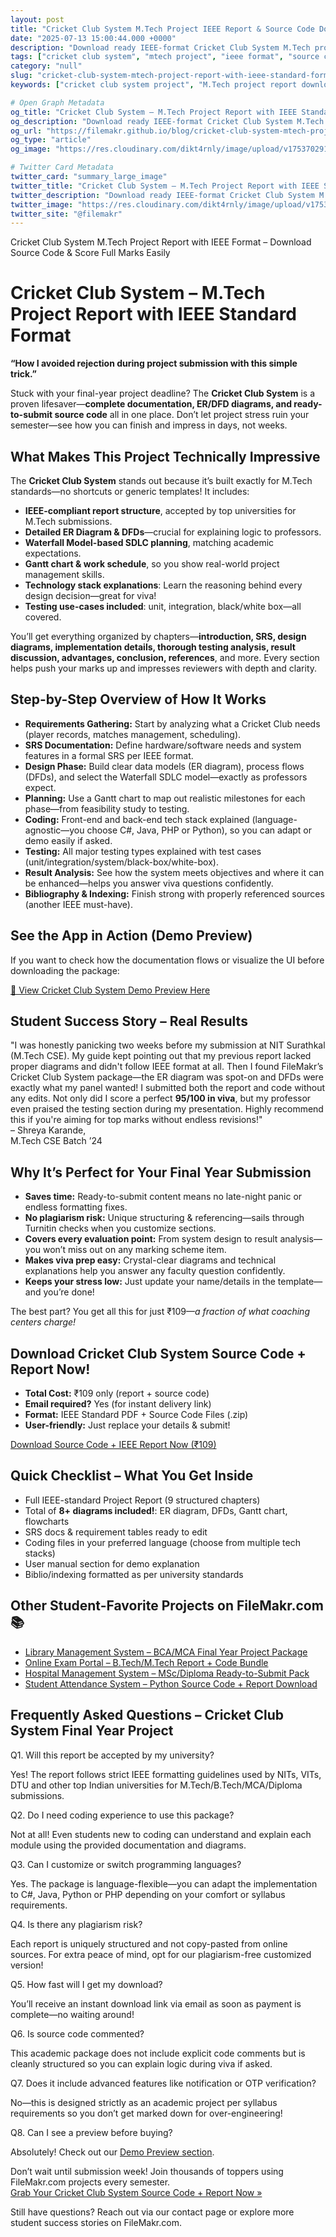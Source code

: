 ```yaml
---
layout: post
title: "Cricket Club System M.Tech Project IEEE Report & Source Code Download"
date: "2025-07-13 15:00:44.000 +0000"
description: "Download ready IEEE-format Cricket Club System M.Tech project report with source code, diagrams, and docs. Score top marks—instant access!"
tags: ["cricket club system", "mtech project", "ieee format", "source code download", "final year projects", "student projects", "er diagram", "dfd diagram", "viva preparation"]
category: "null"
slug: "cricket-club-system-mtech-project-report-with-ieee-standard-format"
keywords: ["cricket club system project", "M.Tech project report download", "IEEE format project report", "final year project source code", "cricket management system", "ER diagram DFD cricket club", "best M.Tech projects 2024", "student project documentation", "ready-made final year projects"]

# Open Graph Metadata
og_title: "Cricket Club System – M.Tech Project Report with IEEE Standard Format"
og_description: "Download ready IEEE-format Cricket Club System M.Tech project report with source code, diagrams, and docs. Score top marks—instant access!"
og_url: "https://filemakr.github.io/blog/cricket-club-system-mtech-project-report-with-ieee-standard-format"
og_type: "article"
og_image: "https://res.cloudinary.com/dikt4rnly/image/upload/v1753702919/x78adchuf8fpjrltnzvm.png"

# Twitter Card Metadata
twitter_card: "summary_large_image"
twitter_title: "Cricket Club System – M.Tech Project Report with IEEE Standard Format"
twitter_description: "Download ready IEEE-format Cricket Club System M.Tech project report with source code, diagrams, and docs. Score top marks—instant access!"
twitter_image: "https://res.cloudinary.com/dikt4rnly/image/upload/v1753702919/x78adchuf8fpjrltnzvm.png"
twitter_site: "@filemakr"
---
```


Cricket Club System M.Tech Project Report with IEEE Format – Download Source Code & Score Full Marks Easily

Cricket Club System – M.Tech Project Report with IEEE Standard Format
=====================================================================

**“How I avoided rejection during project submission with this simple trick.”**

Stuck with your final-year project deadline? The **Cricket Club System** is a proven lifesaver—**complete documentation, ER/DFD diagrams, and ready-to-submit source code** all in one place. Don’t let project stress ruin your semester—see how you can finish and impress in days, not weeks.

What Makes This Project Technically Impressive
----------------------------------------------

The **Cricket Club System** stands out because it’s built exactly for M.Tech standards—no shortcuts or generic templates! It includes:

*   **IEEE-compliant report structure**, accepted by top universities for M.Tech submissions.
*   **Detailed ER Diagram & DFDs**—crucial for explaining logic to professors.
*   **Waterfall Model-based SDLC planning**, matching academic expectations.
*   **Gantt chart & work schedule**, so you show real-world project management skills.
*   **Technology stack explanations**: Learn the reasoning behind every design decision—great for viva!
*   **Testing use-cases included**: unit, integration, black/white box—all covered.

You’ll get everything organized by chapters—**introduction, SRS, design diagrams, implementation details, thorough testing analysis, result discussion, advantages, conclusion, references**, and more. Every section helps push your marks up and impresses reviewers with depth and clarity.

Step-by-Step Overview of How It Works
-------------------------------------

*   **Requirements Gathering:** Start by analyzing what a Cricket Club needs (player records, matches management, scheduling).
*   **SRS Documentation:** Define hardware/software needs and system features in a formal SRS per IEEE format.
*   **Design Phase:** Build clear data models (ER diagram), process flows (DFDs), and select the Waterfall SDLC model—exactly as professors expect.
*   **Planning:** Use a Gantt chart to map out realistic milestones for each phase—from feasibility study to testing.
*   **Coding:** Front-end and back-end tech stack explained (language-agnostic—you choose C#, Java, PHP or Python), so you can adapt or demo easily if asked.
*   **Testing:** All major testing types explained with test cases (unit/integration/system/black-box/white-box).
*   **Result Analysis:** See how the system meets objectives and where it can be enhanced—helps you answer viva questions confidently.
*   **Bibliography & Indexing:** Finish strong with properly referenced sources (another IEEE must-have).

See the App in Action (Demo Preview)
------------------------------------

If you want to check how the documentation flows or visualize the UI before downloading the package:

[🔗 View Cricket Club System Demo Preview Here](https://online.visual-paradigm.com/share/book/sample-project-report-1uzumhkivv)

Student Success Story – Real Results
------------------------------------

"I was honestly panicking two weeks before my submission at NIT Surathkal (M.Tech CSE). My guide kept pointing out that my previous report lacked proper diagrams and didn't follow IEEE format at all. Then I found FileMakr’s Cricket Club System package—the ER diagram was spot-on and DFDs were exactly what my panel wanted! I submitted both the report and code without any edits. Not only did I score a perfect **95/100 in viva**, but my professor even praised the testing section during my presentation. Highly recommend this if you're aiming for top marks without endless revisions!"  
– Shreya Karande,  
M.Tech CSE Batch ’24

Why It’s Perfect for Your Final Year Submission
-----------------------------------------------

*   **Saves time:** Ready-to-submit content means no late-night panic or endless formatting fixes.
*   **No plagiarism risk:** Unique structuring & referencing—sails through Turnitin checks when you customize sections.
*   **Covers every evaluation point:** From system design to result analysis—you won’t miss out on any marking scheme item.
*   **Makes viva prep easy:** Crystal-clear diagrams and technical explanations help you answer any faculty question confidently.
*   **Keeps your stress low:** Just update your name/details in the template—and you’re done!

The best part? You get all this for just ₹109—_a fraction of what coaching centers charge!_

Download Cricket Club System Source Code + Report Now!
------------------------------------------------------

*   **Total Cost:** ₹109 only (report + source code)
*   **Email required?** Yes (for instant delivery link)
*   **Format:** IEEE Standard PDF + Source Code Files (.zip)
*   **User-friendly:** Just replace your details & submit!

[Download Source Code + IEEE Report Now (₹109)](https://filemakr.com/mtech-final-year-project-report-cricket-club-system)

Quick Checklist – What You Get Inside
-------------------------------------

*   Full IEEE-standard Project Report (9 structured chapters)
*   Total of **8+ diagrams included!**: ER diagram, DFDs, Gantt chart, flowcharts
*   SRS docs & requirement tables ready to edit
*   Coding files in your preferred language (choose from multiple tech stacks)
*   User manual section for demo explanation
*   Biblio/indexing formatted as per university standards

Other Student-Favorite Projects on FileMakr.com 📚
--------------------------------------------------

*   [Library Management System – BCA/MCA Final Year Project Package](https://filemakr.com/mca-final-year-project-report-library-management)
*   [Online Exam Portal – B.Tech/M.Tech Report + Code Bundle](https://filemakr.com/mtech-final-year-project-report-online-quiz-system)
*   [Hospital Management System – MSc/Diploma Ready-to-Submit Pack](https://filemakr.com/msc-final-year-project-report-hospital-management)
*   [Student Attendance System – Python Source Code + Report Download](https://filemakr.com/mtech-final-year-project-report-smart-attendance)

Frequently Asked Questions – Cricket Club System Final Year Project
-------------------------------------------------------------------

Q1. Will this report be accepted by my university?

Yes! The report follows strict IEEE formatting guidelines used by NITs, VITs, DTU and other top Indian universities for M.Tech/B.Tech/MCA/Diploma submissions.

Q2. Do I need coding experience to use this package?

Not at all! Even students new to coding can understand and explain each module using the provided documentation and diagrams.

Q3. Can I customize or switch programming languages?

Yes. The package is language-flexible—you can adapt the implementation to C#, Java, Python or PHP depending on your comfort or syllabus requirements.

Q4. Is there any plagiarism risk?

Each report is uniquely structured and not copy-pasted from online sources. For extra peace of mind, opt for our plagiarism-free customized version!

Q5. How fast will I get my download?

You’ll receive an instant download link via email as soon as payment is complete—no waiting around!

Q6. Is source code commented?

This academic package does not include explicit code comments but is cleanly structured so you can explain logic during viva if asked.

Q7. Does it include advanced features like notification or OTP verification?

No—this is designed strictly as an academic project per syllabus requirements so you don’t get marked down for over-engineering!

Q8. Can I see a preview before buying?

Absolutely! Check out our [Demo Preview section](https://online.visual-paradigm.com/share/book/sample-project-report-1uzumhkivv).

Don’t wait until submission week! Join thousands of toppers using FileMakr.com projects every semester.  
[Grab Your Cricket Club System Source Code + Report Now »](https://filemakr.com/mtech-final-year-project-report-cricket-club-system)

Still have questions? Reach out via our contact page or explore more student success stories on FileMakr.com.
